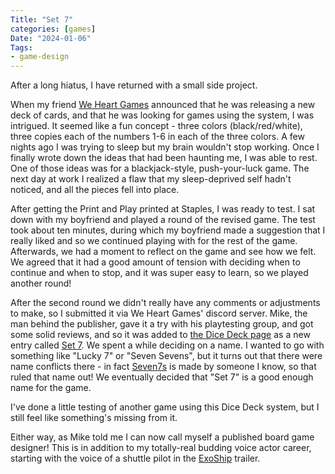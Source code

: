 ```yaml
---
Title: "Set 7"
categories: [games]
Date: "2024-01-06"
Tags:
- game-design
---
```


After a long hiatus, I have returned with a small side project.

When my friend [We Heart Games](https://weheart.games) announced that he was releasing a new deck of cards, and that he was looking for games using the system, I was intrigued.
It seemed like a fun concept - three colors (black/red/white), three copies each of the numbers 1-6 in each of the three colors.
A few nights ago I was trying to sleep but my brain wouldn't stop working.
Once I finally wrote down the ideas that had been haunting me, I was able to rest.
One of those ideas was for a blackjack-style, push-your-luck game.
The next day at work I realized a flaw that my sleep-deprived self hadn't noticed, and all the pieces fell into place.

After getting the Print and Play printed at Staples, I was ready to test.
I sat down with my boyfriend and played a round of the revised game.
The test took about ten minutes, during which my boyfriend made a suggestion that I really liked and so we continued playing with for the rest of the game.
Afterwards, we had a moment to reflect on the game and see how we felt.
We agreed that it had a good amount of tension with deciding when to continue and when to stop, and it was super easy to learn, so we played another round!

After the second round we didn't really have any comments or adjustments to make, so I submitted it via We Heart Games' discord server.
Mike, the man behind the publisher, gave it a try with his playtesting group, and got some solid reviews, and so it was added to [the Dice Deck page](https://weheart.games/dicedeck/rules/) as a new entry called [Set 7](https://weheart.games/set-7/).
We spent a while deciding on a name.
I wanted to go with something like "Lucky 7" or "Seven Sevens", but it turns out that there were name conflicts there - in fact [Seven7s](https://boardgamegeek.com/boardgame/172662/seven7s) is made by someone I know, so that ruled that name out!
We eventually decided that "Set 7" is a good enough name for the game.

I've done a little testing of another game using this Dice Deck system, but I still feel like something's missing from it.

Either way, as Mike told me I can now call myself a published board game designer!
This is in addition to my totally-real budding voice actor career, starting with the voice of a shuttle pilot in the [ExoShip](https://weheart.games/exoship/) trailer.
